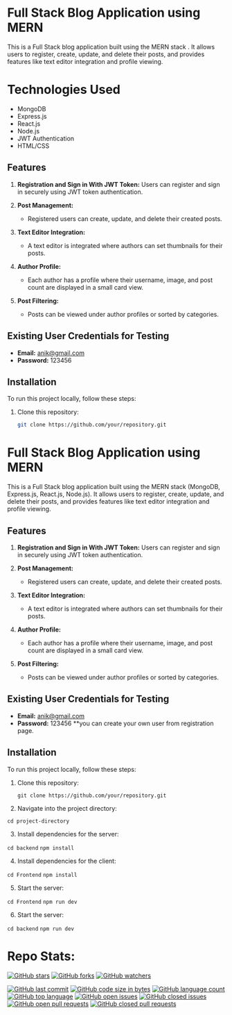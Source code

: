 # Full Stack Blog Application using MERN

This is a Full Stack blog application built using the MERN stack . It allows users to register, create, update, and delete their posts, and provides features like text editor integration and profile viewing.

# Technologies Used

- MongoDB
- Express.js
- React.js
- Node.js
- JWT Authentication
- HTML/CSS

## Features

1. **Registration and Sign in With JWT Token:** Users can register and sign in securely using JWT token authentication.

2. **Post Management:**
   - Registered users can create, update, and delete their created posts.
   
3. **Text Editor Integration:**
   - A text editor is integrated where authors can set thumbnails for their posts.
   
4. **Author Profile:**
   - Each author has a profile where their username, image, and post count are displayed in a small card view.
   
5. **Post Filtering:**
   - Posts can be viewed under author profiles or sorted by categories.

## Existing User Credentials for Testing

- **Email:** anik@gmail.com
- **Password:** 123456

## Installation

To run this project locally, follow these steps:

1. Clone this repository:
   ```bash
   git clone https://github.com/your/repository.git
# Full Stack Blog Application using MERN

This is a Full Stack blog application built using the MERN stack (MongoDB, Express.js, React.js, Node.js). It allows users to register, create, update, and delete their posts, and provides features like text editor integration and profile viewing.

## Features

1. **Registration and Sign in With JWT Token:** Users can register and sign in securely using JWT token authentication.

2. **Post Management:**
   - Registered users can create, update, and delete their created posts.
   
3. **Text Editor Integration:**
   - A text editor is integrated where authors can set thumbnails for their posts.
   
4. **Author Profile:**
   - Each author has a profile where their username, image, and post count are displayed in a small card view.
   
5. **Post Filtering:**
   - Posts can be viewed under author profiles or sorted by categories.

## Existing User Credentials for Testing

- **Email:** anik@gmail.com
- **Password:** 123456
  **you can create your own user from registration page.

## Installation

To run this project locally, follow these steps:

1. Clone this repository:
   
   ```git clone https://github.com/your/repository.git```
2. Navigate into the project directory:

  ``cd project-directory``


3. Install dependencies for the server:

  ```cd backend```
  ```npm install```


4. Install dependencies for the client:
  
  ```cd Frontend```
  ```npm install```

5. Start the server:

  ```cd Frontend```
  ```npm run dev```

6. Start the server:
  
  ```cd backend```
 ```npm run dev```


# Repo Stats: 

[![GitHub stars](https://img.shields.io/github/stars/anikakash/ProgTheta-Blog)](https://github.com/anikakash/ProgTheta-Blog/stargazers)
[![GitHub forks](https://img.shields.io/github/forks/anikakash/ProgTheta-Blog)](https://github.com/anikakash/ProgTheta-Blog/network)
[![GitHub watchers](https://img.shields.io/github/watchers/anikakash/ProgTheta-Blog)](https://github.com/anikakash/ProgTheta-Blog/watchers)
<!-- [![GitHub contributors](https://img.shields.io/github/contributors/anikakash/ProgTheta-Blog)](https://github.com/anikakash/ProgTheta-Blog/graphs/contributors) -->
[![GitHub last commit](https://img.shields.io/github/last-commit/anikakash/ProgTheta-Blog)](https://github.com/anikakash/ProgTheta-Blog/commits/main)
[![GitHub code size in bytes](https://img.shields.io/github/languages/code-size/anikakash/ProgTheta-Blog)](https://github.com/anikakash/ProgTheta-Blog)
[![GitHub language count](https://img.shields.io/github/languages/count/anikakash/ProgTheta-Blog)](https://github.com/anikakash/ProgTheta-Blog)
[![GitHub top language](https://img.shields.io/github/languages/top/anikakash/ProgTheta-Blog)](https://github.com/anikakash/ProgTheta-Blog)
[![GitHub open issues](https://img.shields.io/github/issues-raw/anikakash/ProgTheta-Blog)](https://github.com/anikakash/ProgTheta-Blog/issues)
[![GitHub closed issues](https://img.shields.io/github/issues-closed-raw/anikakash/ProgTheta-Blog)](https://github.com/anikakash/ProgTheta-Blog/issues?q=is%3Aissue+is%3Aclosed)
[![GitHub open pull requests](https://img.shields.io/github/issues-pr-raw/anikakash/ProgTheta-Blog)](https://github.com/anikakash/ProgTheta-Blog/pulls)
[![GitHub closed pull requests](https://img.shields.io/github/issues-pr-closed-raw/anikakash/ProgTheta-Blog)](https://github.com/anikakash/ProgTheta-Blog/pulls?q=is%3Apr+is%3Aclosed)

